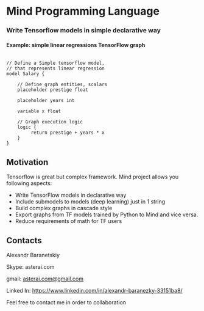 # Mind Programming Language

### Write Tensorflow models in simple declarative way

#### Example: simple linear regressions TensorFlow graph
```

// Define a Simple tensorflow model, 
// that represents linear regression
model Salary {
	
    // Define graph entities, scalars
    placeholder prestige float

    placeholder years int

    variable x float

    // Graph execution logic
    logic {
         return prestige + years * x
    }
}
```

## Motivation 

Tensorflow is great but complex framework. Mind project allows you following aspects:
* Write TensorFlow models in declarative way
* Include submodels to models (deep learning) just in 1 string
* Build complex graphs in cascade style
* Export graphs from TF models trained by Python to Mind and vice versa.
* Reduce requirements of math for TF users

## Contacts

Alexandr Baranetskiy

Skype: asterai.com

gmail: asterai.com@gmail.com

Linked In: https://www.linkedin.com/in/alexandr-baranezky-33151ba8/

Feel free to contact me in order to collaboration